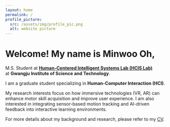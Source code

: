 ```yaml
---
layout: home
permalink: /
profile_picture:
  src: /assets/img/profile_pic.png
  alt: website picture
---
```


# Welcome! My name is **Minwoo Oh**,

<p class="subtitle">
  M.S. Student at <a href="https://www.hcis-lab.com/"><strong>Human-Centered Intelligent Systems Lab (HCIS Lab)</strong></a>
  <br>
  at <strong>Gwangju Institute of Science and Technology</strong>.
</p>

<p class="intro-paragraph">
  I am a graduate student specializing in <strong>Human-Computer Interaction (HCI)</strong>. 
</p>

<p class="intro-paragraph">
  My research interests focus on how immersive technologies (VR, AR) can enhance motor skill acquisition and improve user experience. I am also interested in integrating sensor-based motion tracking and AI-driven feedback into interactive learning environments.
</p>

<p class="intro-paragraph">
 For more details about my background and research, please refer to my <a href="https://...">CV</a>.
</p>


